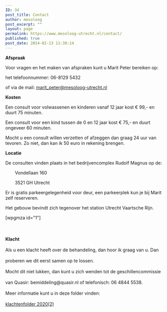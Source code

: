 ```yaml
---
ID: 34
post_title: Contact
author: mesoloog
post_excerpt: ""
layout: page
permalink: https://www.mesoloog-utrecht.nl/contact/
published: true
post_date: 2014-02-13 11:38:14
---
```

<p><strong>Afspraak</strong></p>
<p>Voor vragen en het maken van afspraken kunt u Marit Peter bereiken op:</p>
<p>het telefoonnummer: 06-8129 5432</p>
<p>of via de mail: <a href="mailto:maritpeter.mesologie@gmail.com">marit_peter@mesoloog-utrecht.nl</a></p>
<p><strong>Kosten</strong></p>
<p>Een consult voor volwassenen en kinderen vanaf 12 jaar kost € 99,- en duurt 75 minuten.</p>
<p>Een consult voor een kind tussen de 0 en 12 jaar kost € 75,- en duurt ongeveer 60 minuten.</p>
<p>Mocht u een consult willen verzetten of afzeggen dan graag 24 uur van tevoren. Zo niet, dan kan ik 50 euro in rekening brengen.</p>
<p><strong>Locatie</strong></p>
<p>De consulten vinden plaats in het bedrijvencomplex Rudolf Magnus op de:</p>
<p style="padding-left: 30px;">Vondellaan 160</p>
<p style="padding-left: 30px;">3521 GH Utrecht</p>
<p>Er is gratis parkeergelegenheid voor deur, een parkeerplek kun je bij Marit zelf reserveren.</p>
<p>Het gebouw bevindt zich tegenover het station Utrecht Vaartsche Rijn.</p>
<div style="padding-bottom: 50px;">[wpgmza id="1"]</div>
<div><strong>Klacht</strong></div>
<div> </div>
<div>Als u een klacht heeft over de behandeling, dan hoor ik graag van u. Dan</div>
<div> </div>
<div>proberen we dit eerst samen op te lossen.</div>
<div> </div>
<div>Mocht dit niet lukken, dan kunt u zich wenden tot de geschillencommissie</div>
<div> </div>
<div>van Quasir: bemiddeling@quasir.nl of telefonisch: 06 4844 5538. </div>
<div> </div>
<div>Meer informatie kunt u in deze folder vinden:</div>
<div> </div>
<div><a href="https://www.mesoloog-utrecht.nl/wp-content/uploads/2020/11/klachtenfolder-20202.pdf">klachtenfolder 2020(2)</a></div>
<div> </div>
<div> </div>
<div> </div>
<div> </div>

<!-- wp:paragraph -->
<p></p>
<!-- /wp:paragraph -->